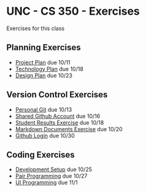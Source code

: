 # UNC - CS 350 - Exercises

Exercises for this class


## Planning Exercises

* [Project Plan](Project_Plan_Exercise.md) due 10/11
* [Technology Plan](Tech_Plan_Exercise.md) due 10/18
* [Design Plan](Design_Plan_Exercise.md) due 10/23


## Version Control Exercises

* [Personal Git](Personal_Git.md) due 10/13
* [Shared Github Account](Shared_Git.md) due 10/16
* [Student Results Exercise](Student_Results_Exercise.md) due 10/18
* [Markdown Documents Exercise](Markdown_Exercise.md) due 10/20
* [Github Login](Github_Login.md) due 10/30

## Coding Exercises

* [Development Setup](Development_Exercise.md) due 10/25
* [Pair Programming](Pair_Programming.md) due 10/27
* [UI Programming](UI_Programming.md) due 11/1


